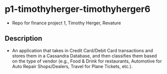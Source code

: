 # p1-timothyherger-timothyherger6
- Repo for finance project 1, Timothy Herger, Revature
## Description
 - An application that takes in Credit Card/Debit Card transactions and stores them in a Cassandra Database, and then classifies them based on the type of vendor (e.g., Food & Drink for restaurants, Automotive for Auto Repair Shops/Dealers, Travel for Plane Tickets, etc.). 
